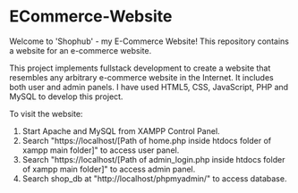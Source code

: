 # ECommerce-Website

Welcome to 'Shophub' - my E-Commerce Website! This repository contains a website for an e-commerce website.

This project implements fullstack development to create a website that resembles any arbitrary e-commerce website in the Internet. It includes both user and admin panels. I have used HTML5, CSS, JavaScript, PHP and MySQL to develop this project.

To visit the website:
1. Start Apache and MySQL from XAMPP Control Panel.
2. Search "https://localhost/[Path of home.php inside htdocs folder of xampp main folder]" to access user panel.
3. Search "https://localhost/[Path of admin_login.php inside htdocs folder of xampp main folder]" to access admin panel.
4. Search shop_db at "http://localhost/phpmyadmin/" to access database.
